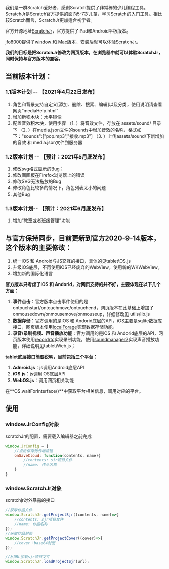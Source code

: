 我们是一群Scratch爱好者，感谢Scratch提供了非常棒的少儿编程工具。
ScratchJr是Scratch官方提供的面向5-7岁儿童，学习Scratch的入门工具。相比较Scratch而言，ScratchJr更加适合初学者。

官方开源地址[ScratchJr](https://github.com/LLK/scratchjr)，官方提供了iPad和Android平板版本。

[jfo8000](https://github.com/jfo8000/ScratchJr-Desktop/)提供了[window 和 Mac版本](https://jfo8000.github.io/ScratchJr-Desktop/)，安装后就可以体验ScratchJr。

**我们的目标是把ScratchJr修改为网页版本，在浏览器中就可以体验ScratchJr，同时保持与官方版本的兼容。**

## 当前版本计划：

### 1.1版本计划 -- 【2021年4月22日发布】
1. 角色和背景支持自定义[添加、删除、搜索、编辑]以及分类，使用说明请查看网页“mediaHelp.html”
2. 增加新积木块：水平镜像
3. 配置音效积木块，使用步骤
   （1. ）将音效文件，存放在 assets/sound/ 目录下
   （2. ）在media.json文件的sounds中增加音效的名称，格式如下："sounds":["pop.mp3","接收.mp3"]
   （3. ）上传assets/sound/下新增加的音效 和 media.json文件到服务器

### 1.2版本计划 -- 【预计：2021年5月底发布】
1. 修改svg格式显示的Bug；
2. 修改画画板在Firefox浏览器上的错误
3. 修改SVG无法拖放的Bug
4. 修改角色比较多的情况下，角色列表太小的问题
5. 其他Bug

### 1.3版本计划-- 【预计：2021年6月底发布】
1. 增加“教室或者班级管理”功能


## 与官方保持同步，目前更新到官方2020-9-14版本，这个版本的主要修改：
1. 统一iOS 和 Android与JS交互的接口，具体的见tablet\OS.js
2. 升级iOS底层，不再使用iOS已经废弃的WebView，使用新的WKWebView。
3. 增加新的国际化语言

**官方版本只考虑了iOS 和 Andorid，对网页支持的并不好，主要体现在以下几个方面：**

1. **事件点击**：官方版本点击事件使用的是ontouchstart/ontouchmove/ontouchend，网页版本在此基础上增加了onmousedown/onmousemove/onmouseup，详细修改见 utils/lib.js
2. **数据存储**：官方调用的是iOS 和 Andorid底层的API，iOS主要是sqlite数据库接口，网页版本使用[localForage](https://github.com/localForage/localForage)实现数据存储功能。
3. **录音/录制视频、声音播放功能**：官方调用的是iOS 和 Andorid底层的API，网页版本使用[recordrtc](https://github.com/muaz-khan/RecordRTC)实现录制功能，使用[soundmanager2](https://github.com/scottschiller/SoundManager2)实现声音播放功能，详细说明见tablet\Web.js；


**tablet底层接口简要说明，目前包括三个平台：**
1. **Adnroid.js**：js调用Android底层API
2. **iOS.js**：js调用iOS底层API
3. **WebOS.js**：调用网页相关功能

在**OS.waitForInterface()**中获取平台相关信息，调用对应的平台。

## 使用

### window.JrConfig对象

scratchJr的配置，需要载入编辑器之前完成

```js
window.JrConfig = {
    //点击保存到云端按钮
    onSaveCloud: function(contents, name){
        //contents: sjr项目文件
        //name: 作品名称
    }
}

```

### window.ScratchJr对象

scratchjr对外暴露的接口

```js
//获取作品文件
window.ScratchJr.getProjectSjr((contents, name)=>{
    //contents: sjr项目文件
    //name: 作品名称
});
//获取作品封面
window.ScratchJr.getProjectCover((cover)=>{
    //cover：base64封面
});

//从URL加载sjr项目文件
window.ScratchJr.loadProjectSjr(url);
```